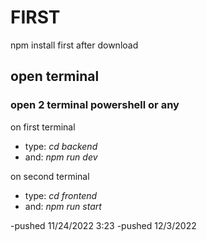 # FIRST

npm install first after download

## open terminal

### open 2 terminal powershell or any

on first terminal

- type: _cd backend_
- and: _npm run dev_

on second terminal

- type: _cd frontend_
- and: _npm run start_

-pushed 11/24/2022 3:23
-pushed 12/3/2022 